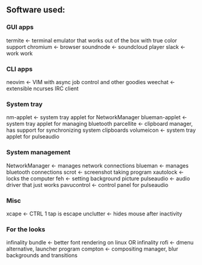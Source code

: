 ## Software used:

### GUI apps
termite <- terminal emulator that works out of the box with true color support
chromium <- browser
soundnode <- soundcloud player
slack <- work work

### CLI apps
neovim <- VIM with async job control and other goodies
weechat <- extensible ncurses IRC client

### System tray
nm-applet <- system tray applet for NetworkManager
blueman-applet <- system tray applet for managing bluetooth
parcellite <- clipboard manager, has support for synchronizing system clipboards
volumeicon <- system tray applet for pulseaudio

### System management
NetworkManager <- manages network connections
blueman <- manages bluetooth connections
scrot <- screenshot taking program
xautolock <- locks the computer
feh <- setting background picture
pulseaudio <- audio driver that just works
pavucontrol <- control panel for pulseaudio

### Misc
xcape <- CTRL 1 tap is escape
unclutter <- hides mouse after inactivity

### For the looks
infinality bundle <- better font rendering on linux
OR
infinality
rofi <- dmenu alternative, launcher program
compton <- compositing manager, blur backgrounds and transitions
